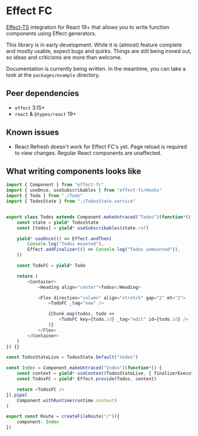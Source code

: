 # Effect FC

[Effect-TS](https://effect.website/) integration for React 19+ that allows you to write function components using Effect generators.

This library is in early development. While it is (almost) feature complete and mostly usable, expect bugs and quirks. Things are still being ironed out, so ideas and criticisms are more than welcome.

Documentation is currently being written. In the meantime, you can take a look at the `packages/example` directory.

## Peer dependencies
- `effect` 3.15+
- `react` & `@types/react` 19+

## Known issues
- React Refresh doesn't work for Effect FC's yet. Page reload is required to view changes. Regular React components are unaffected.

## What writing components looks like
```typescript
import { Component } from "effect-fc"
import { useOnce, useSubscribables } from "effect-fc/Hooks"
import { Todo } from "./Todo"
import { TodosState } from "./TodosState.service"


export class Todos extends Component.makeUntraced("Todos")(function*() {
    const state = yield* TodosState
    const [todos] = yield* useSubscribables(state.ref)

    yield* useOnce(() => Effect.andThen(
        Console.log("Todos mounted"),
        Effect.addFinalizer(() => Console.log("Todos unmounted")),
    ))

    const TodoFC = yield* Todo

    return (
        <Container>
            <Heading align="center">Todos</Heading>

            <Flex direction="column" align="stretch" gap="2" mt="2">
                <TodoFC _tag="new" />

                {Chunk.map(todos, todo =>
                    <TodoFC key={todo.id} _tag="edit" id={todo.id} />
                )}
            </Flex>
        </Container>
    )
}) {}

const TodosStateLive = TodosState.Default("todos")

const Index = Component.makeUntraced("Index")(function*() {
    const context = yield* useContext(TodosStateLive, { finalizerExecutionMode: "fork" })
    const TodosFC = yield* Effect.provide(Todos, context)

    return <TodosFC />
}).pipe(
    Component.withRuntime(runtime.context)
)

export const Route = createFileRoute("/")({
    component: Index
})
```
